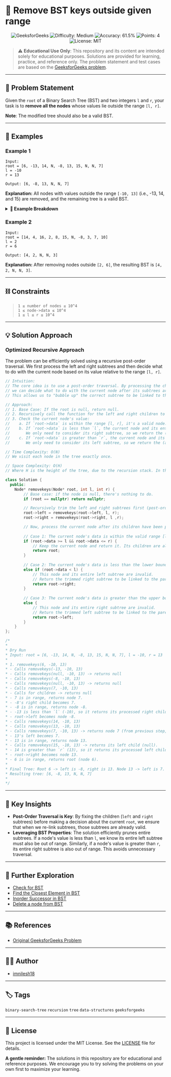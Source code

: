 # 🌲 Remove BST keys outside given range

<p align="center">
  <img src="https://img.shields.io/badge/GeeksforGeeks-green?style=for-the-badge&logo=geeksforgeeks" alt="GeeksforGeeks" />
  <img src="https://img.shields.io/badge/Difficulty-Medium-yellow?style=for-the-badge" alt="Difficulty: Medium" />
  <img src="https://img.shields.io/badge/Accuracy-61.5%25-brightgreen?style=for-the-badge" alt="Accuracy: 61.5%" />
  <img src="https://img.shields.io/badge/Points-4-blue?style=for-the-badge" alt="Points: 4" />
  <img src="https://img.shields.io/badge/License-MIT-purple?style=for-the-badge" alt="License: MIT" />
</p>

> ⚠️ **Educational Use Only**:
> This repository and its content are intended solely for educational purposes. Solutions are provided for learning, practice, and reference only. The problem statement and test cases are based on the [GeeksforGeeks problem](https://www.geeksforgeeks.org/problems/remove-bst-keys-outside-given-range/1).

---

## 📝 Problem Statement

Given the `root` of a Binary Search Tree (BST) and two integers `l` and `r`, your task is to **remove all the nodes** whose values lie outside the range `[l, r]`.

**Note**: The modified tree should also be a valid BST.

---

## 🧪 Examples

### Example 1

```
Input:
root = [6, -13, 14, N, -8, 13, 15, N, N, 7]
l = -10
r = 13

Output: [6, -8, 13, N, N, 7]
```
**Explanation:** All nodes with values outside the range `[-10, 13]` (i.e., -13, 14, and 15) are removed, and the remaining tree is a valid BST.

<details>
<summary><b>📖 Example Breakdown</b></summary>
<div align="center">

Let's trace the first example: `root = [6, -13, 14, ...], l = -10, r = 13`.

1.  **Start at Root (6):**
    * The value `6` is within the range `[-10, 13]`.
    * We recursively call `removekeys` on its left child `(-13)` and right child `(14)`.

2.  **Process Left Subtree (Root -13):**
    * Call `removekeys` on node `-13`. Its value is less than `l = -10`.
    * According to the BST property, any left children of `-13` would also be less than `-10`.
    * The function will return the result of processing the *right* subtree of `-13`, which is `-8`.

3.  **Process Node (-8):**
    * The value `-8` is within `[-10, 13]`.
    * Recursively process its children (both `null`). They return `null`.
    * Node `-8` is kept. It returns itself.

4.  **Return to Root (6)'s Left:**
    * The call for the left child `(-13)` returns the processed right subtree, which is the node `-8`.
    * So, `root (6)`'s new left child becomes `-8`.

5.  **Process Right Subtree (Root 14):**
    * Call `removekeys` on node `14`. Its value is greater than `r = 13`.
    * According to the BST property, any right children of `14` would also be greater than `13`.
    * The function will return the result of processing the *left* subtree of `14`, which is `13`.

6.  **Process Node (13):**
    * The value `13` is within `[-10, 13]`.
    * Its left child `(7)` is processed. `7` is in range and its children are null, so it returns itself.
    * Its right child is `null`.
    * Node `13` is kept, with its updated left child `(7)`. It returns itself.

7.  **Return to Root (6)'s Right:**
    * The call for the right child `(14)` returns the processed left subtree, which is the node `13`.
    * So, `root (6)`'s new right child becomes `13`.

8.  **Final Tree:**
    * The root `(6)` is returned with its updated left pointer pointing to `-8` and its right pointer pointing to `13`. The final structure is `[6, -8, 13, N, N, 7]`.

</div>
</details>

### Example 2

```
Input:
root = [14, 4, 16, 2, 8, 15, N, -8, 3, 7, 10]
l = 2
r = 6

Output: [4, 2, N, N, 3]
```
**Explanation:** After removing nodes outside `[2, 6]`, the resulting BST is `[4, 2, N, N, 3]`.

---

## ⛓️ Constraints

> ```
> 1 ≤ number of nodes ≤ 10^4
> 1 ≤ node->data ≤ 10^4
> 1 ≤ l ≤ r ≤ 10^4
> ```

---

## 💡 Solution Approach

### Optimized Recursive Approach

The problem can be efficiently solved using a recursive post-order traversal. We first process the left and right subtrees and then decide what to do with the current node based on its value relative to the range `[l, r]`.

```cpp
// Intuition:
// The core idea is to use a post-order traversal. By processing the children first,
// we can decide what to do with the current node after its subtrees are already valid.
// This allows us to "bubble up" the correct subtree to be linked to the parent.

// Approach:
// 1. Base Case: If the root is null, return null.
// 2. Recursively call the function for the left and right children to update the subtrees first.
// 3. Check the current node's value:
//    a. If `root->data` is within the range [l, r], it's a valid node. Keep it and return the root itself.
//    b. If `root->data` is less than `l`, the current node and its entire left subtree are invalid.
//       We only need to consider its right subtree, so we return the (already processed) right child.
//    c. If `root->data` is greater than `r`, the current node and its entire right subtree are invalid.
//       We only need to consider its left subtree, so we return the (already processed) left child.

// Time Complexity: O(N)
// We visit each node in the tree exactly once.

// Space Complexity: O(H)
// Where H is the height of the tree, due to the recursion stack. In the worst case (a skewed tree), this can be O(N).

class Solution {
  public:
    Node* removekeys(Node* root, int l, int r) {
        // Base case: if the node is null, there's nothing to do.
        if (root == nullptr) return nullptr;

        // Recursively trim the left and right subtrees first (post-order traversal).
        root->left = removekeys(root->left, l, r);
        root->right = removekeys(root->right, l ,r);

        // Now, process the current node after its children have been processed.
        
        // Case 1: The current node's data is within the valid range [l, r].
        if (root->data >= l && root->data <= r) {
            // Keep the current node and return it. Its children are already trimmed.
            return root;
        }
        
        // Case 2: The current node's data is less than the lower bound 'l'.
        else if (root->data < l) {
            // This node and its entire left subtree are invalid.
            // Return the trimmed right subtree to be linked to the parent.
            return root->right;
        }
        
        // Case 3: The current node's data is greater than the upper bound 'r'.
        else {
            // This node and its entire right subtree are invalid.
            // Return the trimmed left subtree to be linked to the parent.
            return root->left;
        }
    }
};

/*
*
* Dry Run
* Input: root = [6, -13, 14, N, -8, 13, 15, N, N, 7], l = -10, r = 13
*
* 1. removekeys(6, -10, 13)
* - Calls removekeys(-13, -10, 13)
* - Calls removekeys(null, -10, 13) -> returns null
* - Calls removekeys(-8, -10, 13)
* - Calls removekeys(null, -10, 13) -> returns null
* - Calls removekeys(7, -10, 13)
* - Calls for children -> returns null
* - 7 is in range, returns node 7.
* - -8's right child becomes 7.
* - -8 is in range, returns node -8.
* - -13 is less than `l` (-10), so it returns its processed right child (node -8).
* - root->left becomes node -8.
* - Calls removekeys(14, -10, 13)
* - Calls removekeys(13, -10, 13)
* - Calls removekeys(7, -10, 13) -> returns node 7 (from previous step, but let's assume it was connected here)
* - 13's left becomes 7.
* - 13 is in range, returns node 13.
* - Calls removekeys(15, -10, 13) -> returns its left child (null).
* - 14 is greater than `r` (13), so it returns its processed left child (node 13).
* - root->right becomes node 13.
* - 6 is in range, returns root (node 6).
*
* Final Tree: Root 6 -> left is -8, right is 13. Node 13 -> left is 7.
* Resulting tree: [6, -8, 13, N, N, 7]
*
*/
```

---

## 🚀 Key Insights

* **Post-Order Traversal is Key**: By fixing the children (`left` and `right` subtrees) before making a decision about the current `root`, we ensure that when we re-link subtrees, those subtrees are already valid.
* **Leveraging BST Properties**: The solution efficiently prunes entire subtrees. If a node's value is less than `l`, we know its entire left subtree must also be out of range. Similarly, if a node's value is greater than `r`, its entire right subtree is also out of range. This avoids unnecessary traversal.

---

## 🧭 Further Exploration

- [Check for BST](https://www.geeksforgeeks.org/problems/check-for-bst/1)
- [Find the Closest Element in BST](https://www.geeksforgeeks.org/problems/find-the-closest-element-in-bst/1)
- [Inorder Successor in BST](https://www.geeksforgeeks.org/problems/inorder-successor-in-bst/1)
- [Delete a node from BST](https://www.geeksforgeeks.org/problems/delete-a-node-from-bst/1)

---

## 📚 References

- [Original GeeksforGeeks Problem](https://www.geeksforgeeks.org/problems/remove-bst-keys-outside-given-range/1)

---

## 👨‍💻 Author

- [imnilesh18](https://github.com/imnilesh18)

---

## 🏷️ Tags

`binary-search-tree` `recursion` `tree` `data-structures` `geeksforgeeks`

---

## 📜 License

This project is licensed under the MIT License. See the [LICENSE](LICENSE) file for details.

**A gentle reminder:** The solutions in this repository are for educational and reference purposes. We encourage you to try solving the problems on your own first to maximize your learning.